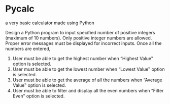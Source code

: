 # Pycalc
a very basic calculator made using Python


Design a Python program to input specified number of positive integers (maximum of 10 numbers). Only positive integer numbers are allowed. Proper error messages must be displayed for incorrect inputs. Once all the numbers are entered,


1. User must be able to get the highest number when “Highest Value‟ option is selected.
2. User must be able to get the lowest number when “Lowest Value‟ option is selected.
3. User must be able to get the average of all the numbers when “Average Value‟ option is
selected.
4. User must be able to filter and display all the even numbers when “Filter Even‟ option is
selected.
